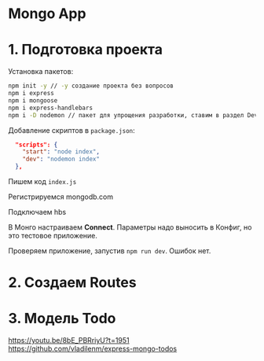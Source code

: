 # Mongo App

# 1. Подготовка проекта

Установка пакетов:
```sh
npm init -y // -y создание проекта без вопросов
npm i express
npm i mongoose
npm i express-handlebars
npm i -D nodemon // пакет для упрощения разработки, ставим в раздел Dev
```

Добавление скриптов в `package.json`:
```json
  "scripts": {
    "start": "node index",
    "dev": "nodemon index"
  },
```

Пишем код `index.js`

Регистрируемся mongodb.com

Подключаем hbs

В Монго настраиваем **Connect**. Параметры надо выносить в Конфиг, но это тестовое приложение.

Проверяем приложение, запустив `npm run dev`. Ошибок нет.


# 2. Создаем Routes

# 3. Модель Todo

https://youtu.be/8bE_PBRriyU?t=1951
https://github.com/vladilenm/express-mongo-todos